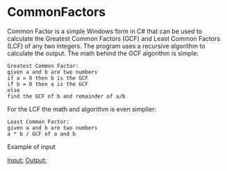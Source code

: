 # CommonFactors
Common Factor is a simple Windows form in C# that can be used to calculate the Greatest Common Factors (GCF) and Least Common Factors (LCF) of any two integers. The program uses a recursive algorithm to calculate the output. The math behind the GCF algorithm is simple:
```
Greatest Common Factor:
given a and b are two numbers
if a = 0 then b is the GCF
if b = 0 then a is the GCF
else
find the GCF of b and remainder of a/b
```
For the LCF the math and algorithm is even simplier:
```
Least Common Factor:
given a and b are two numbers
a * b / GCF of a and b
```
Example of input

[Input:](https://github.com/JoshuaEstrada329/CommonFactors/blob/master/FactorsInput.PNG)
[Output:](https://github.com/JoshuaEstrada329/CommonFactors/blob/master/FactorsOutput.PNG)
